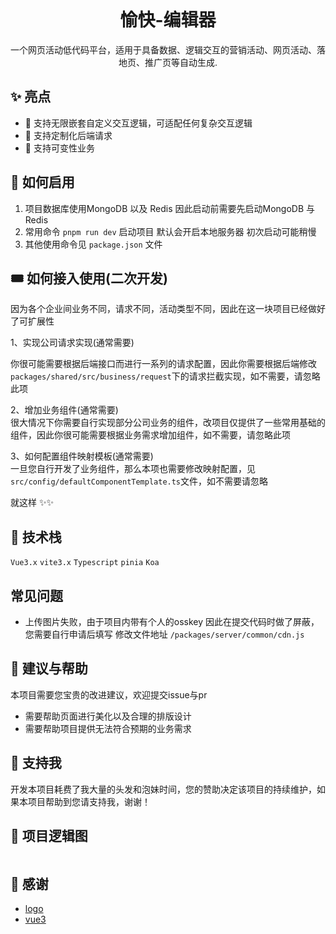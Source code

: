 
<p align="center">
  <img alt="" src="https://yq-editor-oss.oss-cn-guangzhou.aliyuncs.com/hd_activities/1659699032391-yq-editor(3).png">
</p>
<h1 align="center">愉快-编辑器</h1>
<p align="center">一个网页活动低代码平台，适用于具备数据、逻辑交互的营销活动、网页活动、落地页、推广页等自动生成.</p>


## ✨ 亮点

- 🐂  支持无限嵌套自定义交互逻辑，可适配任何复杂交互逻辑
- 🐂  支持定制化后端请求
- 🐂  支持可变性业务


## 🚀 如何启用

1. 项目数据库使用MongoDB 以及 Redis 因此启动前需要先启动MongoDB 与 Redis
2. 常用命令 ``pnpm run dev`` 启动项目 默认会开启本地服务器 初次启动可能稍慢
3. 其他使用命令见 ``package.json`` 文件 


## 🎟️ 如何接入使用(二次开发)

因为各个企业间业务不同，请求不同，活动类型不同，因此在这一块项目已经做好了可扩展性 

1、实现公司请求实现(通常需要)  

你很可能需要根据后端接口而进行一系列的请求配置，因此你需要根据后端修改```packages/shared/src/business/request```下的请求拦截实现，如不需要，请忽略此项

2、增加业务组件(通常需要)  
很大情况下你需要自行实现部分公司业务的组件，改项目仅提供了一些常用基础的组件，因此你很可能需要根据业务需求增加组件，如不需要，请忽略此项

3、如何配置组件映射模板(通常需要)  
一旦您自行开发了业务组件，那么本项也需要修改映射配置，见```src/config/defaultComponentTemplate.ts```文件，如不需要请忽略

就这样 ✨✨


## 🌋 技术栈

```Vue3.x```    ```vite3.x```    ```Typescript``` ``pinia``   ``Koa``   

## 常见问题

- 上传图片失败，由于项目内带有个人的osskey 因此在提交代码时做了屏蔽，您需要自行申请后填写 修改文件地址 ```/packages/server/common/cdn.js```


## 💁 建议与帮助

本项目需要您宝贵的改进建议，欢迎提交issue与pr

- 需要帮助页面进行美化以及合理的排版设计
- 需要帮助项目提供无法符合预期的业务需求



## 💖 支持我
开发本项目耗费了我大量的头发和泡妹时间，您的赞助决定该项目的持续维护，如果本项目帮助到您请支持我，谢谢！

## 🐰 项目逻辑图
<p align="center">

  <img alt="" src="https://yq-editor-oss.oss-cn-guangzhou.aliyuncs.com/%E4%BD%8E%E4%BB%A3%E7%A0%81%E9%80%BB%E8%BE%91.drawio.png">
</p>


## 🙇 感谢

- [logo](https://github.com/djyde/Picas)
- [vue3](https://github.com/vuejs/core)